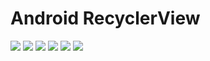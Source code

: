 # Android RecyclerView

![](http://res.cloudinary.com/reyinfotech/image/upload/c_scale,w_294/v1513242662/RecyclerView/Screenshot_1513241527.png)  ![]( http://res.cloudinary.com/reyinfotech/image/upload/c_scale,w_294/v1513242662/RecyclerView/Screenshot_1513241531.png) 
![](http://res.cloudinary.com/reyinfotech/image/upload/c_scale,w_294/v1513242669/RecyclerView/Screenshot_1513241566.png) ![]( http://res.cloudinary.com/reyinfotech/image/upload/c_scale,w_294/v1513242666/RecyclerView/Screenshot_1513241590.png)
![](http://res.cloudinary.com/reyinfotech/image/upload/c_scale,w_294/v1513242668/RecyclerView/Screenshot_1513242557.png) ![]( http://res.cloudinary.com/reyinfotech/image/upload/c_scale,w_294/v1513242670/RecyclerView/Screenshot_1513242563.png)
